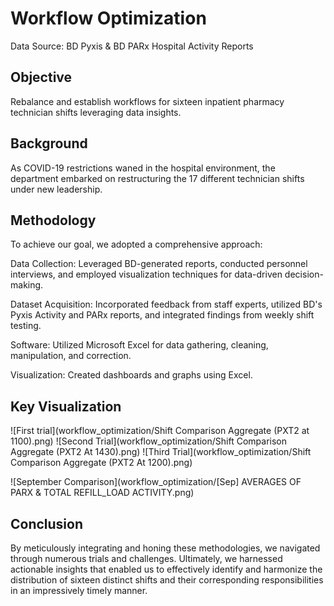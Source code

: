 # Workflow Optimization
Data Source: BD Pyxis & BD PARx Hospital Activity Reports

## Objective
Rebalance and establish workflows for sixteen inpatient pharmacy technician shifts leveraging data insights.

## Background
As COVID-19 restrictions waned in the hospital environment, the department embarked on restructuring the 17 different technician shifts under new leadership.

## Methodology
To achieve our goal, we adopted a comprehensive approach:

Data Collection: Leveraged BD-generated reports, conducted personnel interviews, and employed visualization techniques for data-driven decision-making.

Dataset Acquisition: Incorporated feedback from staff experts, utilized BD's Pyxis Activity and PARx reports, and integrated findings from weekly shift testing.

Software: Utilized Microsoft Excel for data gathering, cleaning, manipulation, and correction.

Visualization: Created dashboards and graphs using Excel.

## Key Visualization
![First trial](workflow_optimization/Shift Comparison Aggregate (PXT2 at 1100).png)
![Second Trial](workflow_optimization/Shift Comparison Aggregate (PXT2 At 1430).png)
![Third Trial](workflow_optimization/Shift Comparison Aggregate (PXT2 At 1200).png)

![September Comparison](workflow_optimization/[Sep] AVERAGES OF PARX & TOTAL REFILL_LOAD ACTIVITY.png)

## Conclusion
By meticulously integrating and honing these methodologies, we navigated through numerous trials and challenges. Ultimately, we harnessed actionable insights that enabled us to effectively identify and harmonize the distribution of sixteen distinct shifts and their corresponding responsibilities in an impressively timely manner.
